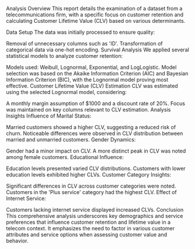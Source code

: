 Analysis Overview
This report details the examination of a dataset from a telecommunications firm, with a specific focus on customer retention and calculating Customer Lifetime Value (CLV) based on various determinants.

Data Setup
The data was initially processed to ensure quality:

Removal of unnecessary columns such as 'ID'.
Transformation of categorical data via one-hot encoding.
Survival Analysis
We applied several statistical models to analyze customer retention:

Models used: Weibull, Lognormal, Exponential, and LogLogistic.
Model selection was based on the Akaike Information Criterion (AIC) and Bayesian Information Criterion (BIC), with the Lognormal model proving most effective.
Customer Lifetime Value (CLV) Estimation
CLV was estimated using the selected Lognormal model, considering:

A monthly margin assumption of $1000 and a discount rate of 20%.
Focus was maintained on key columns relevant to CLV estimation.
Analysis Insights
Influence of Marital Status:

Married customers showed a higher CLV, suggesting a reduced risk of churn.
Noticeable differences were observed in CLV distribution between married and unmarried customers.
Gender Dynamics:

Gender had a minor impact on CLV.
A more distinct peak in CLV was noted among female customers.
Educational Influence:

Education levels presented varied CLV distributions.
Customers with lower education levels exhibited higher CLVs.
Customer Category Insights:

Significant differences in CLV across customer categories were noted.
Customers in the 'Plus service' category had the highest CLV.
Effect of Internet Service:

Customers lacking internet service displayed increased CLVs.
Conclusion
This comprehensive analysis underscores key demographics and service preferences that influence customer retention and lifetime value in a telecom context. It emphasizes the need to factor in various customer attributes and service options when assessing customer value and behavior.

